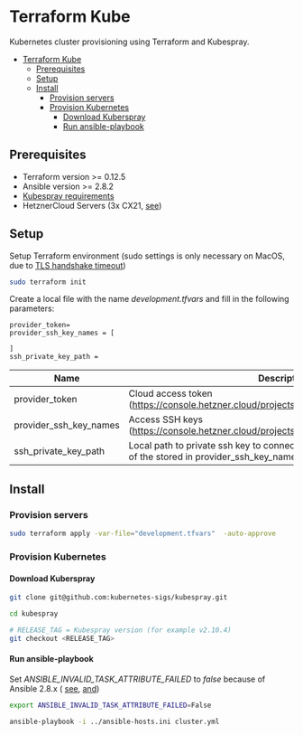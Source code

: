 # Terraform Kube

Kubernetes cluster provisioning using Terraform and Kubespray.

- [Terraform Kube](#Terraform-Kube)
	- [Prerequisites](#Prerequisites)
	- [Setup](#Setup)
	- [Install](#Install)
		- [Provision servers](#Provision-servers)
		- [Provision Kubernetes](#Provision-Kubernetes)
			- [Download Kuberspray](#Download-Kuberspray)
			- [Run ansible-playbook](#Run-ansible-playbook)

## Prerequisites
* Terraform version >= 0.12.5
* Ansible version >= 2.8.2
* [Kubespray requirements](https://github.com/kubernetes-sigs/kubespray#requirements)
* HetznerCloud Servers (3x CX21, [see](https://www.hetzner.com/cloud#))

## Setup

Setup Terraform environment (sudo settings is only necessary on MacOS, due to [TLS handshake timeout](https://github.com/hashicorp/terraform/issues/15817))
```bash
sudo terraform init 
```

Create a local file with the name *development.tfvars* and fill in the following parameters:

```
provider_token=
provider_ssh_key_names = [
	
]
ssh_private_key_path = 
```


| Name  | Description  | 
|---|---|
| provider_token  | Cloud access token (https://console.hetzner.cloud/projects/<PROJECT_ID>/access/tokens)  | 
| provider_ssh_key_names  | Access SSH keys (https://console.hetzner.cloud/projects/<PROJECT_ID>/access/sshkeys)  | 
| ssh_private_key_path  | Local path to private ssh key to connect to created servers (must be one of the stored in provider_ssh_key_names)  | 

## Install

### Provision servers

```bash
sudo terraform apply -var-file="development.tfvars"  -auto-approve
```

### Provision Kubernetes

#### Download Kuberspray
```bash
git clone git@github.com:kubernetes-sigs/kubespray.git

cd kubespray

# RELEASE_TAG = Kubespray version (for example v2.10.4)
git checkout <RELEASE_TAG>
```

#### Run ansible-playbook

Set *ANSIBLE_INVALID_TASK_ATTRIBUTE_FAILED* to *false* because of Ansible 2.8.x ( [see]( https://github.com/kubernetes-sigs/kubespray/issues/3985), [and]( https://github.com/ansible/ansible/issues/56072))
```bash
export ANSIBLE_INVALID_TASK_ATTRIBUTE_FAILED=False
```
```bash
ansible-playbook -i ../ansible-hosts.ini cluster.yml
```